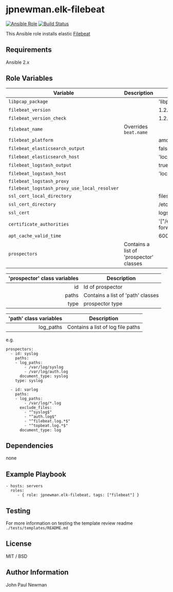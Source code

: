 # jpnewman.elk-filebeat

[![Ansible Role](https://img.shields.io/ansible/role/9588.svg?maxAge=2592000)](https://galaxy.ansible.com/jpnewman/elk-filebeat/)
[![Build Status](https://travis-ci.org/jpnewman/ansible-role-elk-filebeat.svg?branch=master)](https://travis-ci.org/jpnewman/ansible-role-elk-filebeat)

This Ansible role installs elastic [Filebeat](https://www.elastic.co/products/beats/filebeat)

## Requirements

Ansible 2.x

## Role Variables
|Variable|Description|Default|
|---|---|---|
|```libpcap_package```||'libpcap0.8'|
|```filebeat_version```||1.2.3|
|```filebeat_version_check```||1.2.3|
|```filebeat_name```|Overrides ```beat.name```||
|```filebeat_platform```||amd64|
|```filebeat_elasticsearch_output```||false|
|```filebeat_elasticsearch_host```||'localhost:9200'|
|```filebeat_logstash_output```||true|
|```filebeat_logstash_host```||'localhost:5044'|
|```filebeat_logstash_proxy```|||
|```filebeat_logstash_proxy_use_local_resolver```|||
|```ssl_cert_local_directory```||files/certs|
|```ssl_cert_directory```||/etc/pki/tls/certs|
|```ssl_cert```||logstash-forwarder.crt|
|```certificate_authorities```||'["/etc/pki/tls/certs/logstash-forwarder.crt"]'|
|```apt_cache_valid_time```||600|
|```prospectors```|Contains a list of 'prospector' classes||

|'prospector' class variables|Description|
|---:|---|
|id|Id of prospector|
|paths|Contains a list of 'path' classes|
|type|prospector type|


|'path' class variables|Description|
|---:|---|
|log_paths|Contains a list of log file paths|

e.g.

~~~
prospectors:
  - id: syslog
    paths:
    - log_paths:
        - /var/log/syslog
        - /var/log/auth.log
      document_type: syslog
    type: syslog

  - id: varlog
    paths:
    - log_paths:
        - /var/log/*.log
      exclude_files:
        - "^syslog$"
        - "^auth.log$"
        - "^filebeat.log.*$"
        - "^topbeat.log.*$"
      document_type: log
~~~

## Dependencies

none

## Example Playbook

    - hosts: servers
      roles:
         - { role: jpnewman.elk-filebeat, tags: ["filebeat"] }

## Testing

For more information on testing the template review readme ```./tests/templates/README.md```

## License

MIT / BSD

## Author Information

John Paul Newman
